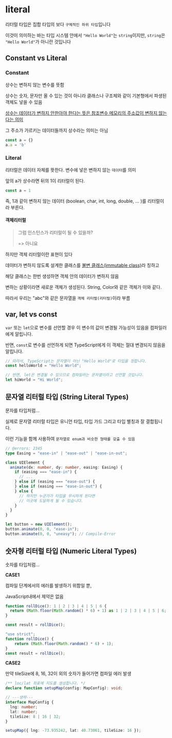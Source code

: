 # literal

리터럴 타입은 집합 타입의 보다 `구체적인 하위 타입`입니다

이것이 의미하는 바는 타입 시스템 안에서 `"Hello World"`는 `string`이지만, `string`은 `"Hello World"`가 아니란 것입니다



## Constant vs Literal

### Constant

상수는 변하지 않는 변수를 뜻함

상수는 숫자, 문자만 올 수 있는 것이 아니라 클래스나 구조체와 같이 기본형에서 파생된 객체도 넣을 수 있음



<u>상수는 데이터가 변하지 안한아야 한다는 뜻은 참조변수 메모리의 주소값이 변하지 않는다는 의미</u>

그 주소가 가르키는 데이터들까지 상수라는 의미는 아님

```js
const a = {}
a.a = 'b'
```



### Literal

리터럴은 데이터 자체를 뜻한다. 변수에 넣은 변하지 않는 `데이터`를 의미

앞의 a가 상수라면 뒤의 1이 리터럴이 된다.

```javascript
const a = 1
```

즉, 1과 같이 변하지 않는 데이터 (boolean, char, int, long, double, ... )를 리터럴이라 부른다.



#### 객체리터럴

> 그럼 인스턴스가 리터럴이 될 수 있을까?
>
> => 아니요

하지만 객체 리터럴이란 표현이 있다 

데이터가 변하지 않도록 설계한 클래스를 <u>불변 클래스(immutable class)</u>라 칭하고 

해당 클래스는 한번 생성하면 객체 안의 데이터가 변하지 않음

변하는 상황이라면 새로운 객체가 생성된다. String, Color와 같은 객체가 이와 같다.

따라서 우리는 "abc"와 같은 문자열을 `객체 리터럴(리터럴)`이라 부름

## var, let vs const

`var` 또는 `let`으로 변수를 선언할 경우 이 변수의 값이 변경될 가능성이 있음을 컴파일러에게 알립니다. 

반면, `const`로 변수를 선언하게 되면 TypeScript에게 이 객체는 절대 변경되지 않음을 알립니다.

```ts
// 따라서, TypeScript는 문자열이 아닌 "Hello World"로 타입을 정합니다.
const helloWorld = "Hello World";

// 반면, let은 변경될 수 있으므로 컴파일러는 문자열이라고 선언할 것입니다.
let hiWorld = "Hi World";
```



## 문자열 리터럴 타입 (String Literal Types)

문자를 타입처럼...



실제로 문자열 리터럴 타입은 유니언 타입, 타입 가드 그리고 타입 별칭과 잘 결합됩니다.

이런 기능을 함께 사용하여 `문자열로 enum과 비슷한 형태를 갖출 수 있음`

```ts
// @errors: 2345
type Easing = "ease-in" | "ease-out" | "ease-in-out";

class UIElement {
  animate(dx: number, dy: number, easing: Easing) {
    if (easing === "ease-in") {
      // ...
    } else if (easing === "ease-out") {
    } else if (easing === "ease-in-out") {
    } else {
      // 하지만 누군가가 타입을 무시하게 된다면
      // 이곳에 도달하게 될 수 있습니다.
    }
  }
}

let button = new UIElement();
button.animate(0, 0, "ease-in");
button.animate(0, 0, "uneasy"); // Compile-Error
```



## 숫자형 리터럴 타입  (Numeric Literal Types)

숫자를 타입처럼... 



**CASE1**

컴파일 단계에서의 에러를 발생하기 위함일 뿐,

JavaScript내에서 제약은 없음

```ts
function rollDice(): 1 | 2 | 3 | 4 | 5 | 6 {
  return (Math.floor(Math.random() * 6) + 1) as 1 | 2 | 3 | 4 | 5 | 6;
}

const result = rollDice();
```

```javascript
"use strict";
function rollDice() {
    return (Math.floor(Math.random() * 6) + 1);
}
const result = rollDice();
```



**CASE2**

만약 tileSize에 8, 16, 32이 외의 숫자가 들어가면 컴파일 에러 발생

```ts
/** loc/lat 좌표에 지도를 생성합니다. */
declare function setupMap(config: MapConfig): void;

// ---생략---
interface MapConfig {
  lng: number;
  lat: number;
  tileSize: 8 | 16 | 32;
}

setupMap({ lng: -73.935242, lat: 40.73061, tileSize: 16 });
```